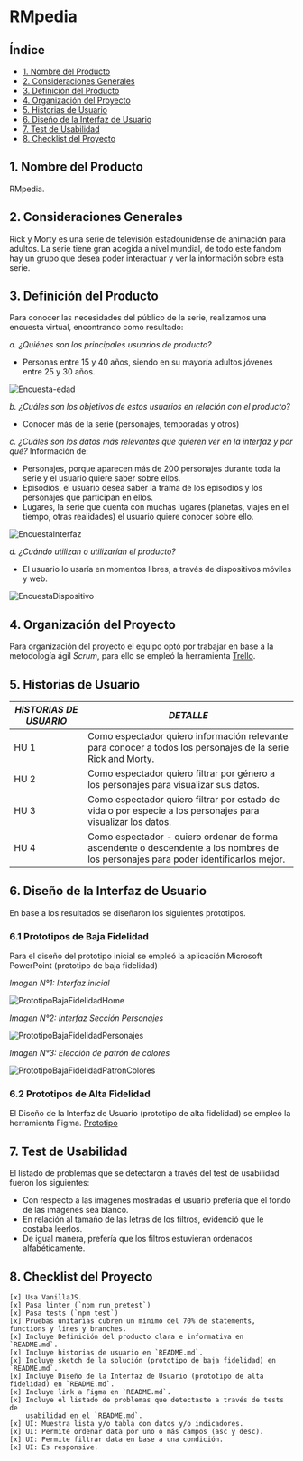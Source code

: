 # RMpedia

## Índice

- [1. Nombre del Producto](#1-nombre-del-producto)
- [2. Consideraciones Generales](#2-consideraciones-generales)
- [3. Definición del Producto](#3-definición-del-producto)
- [4. Organización del Proyecto](#4-organización-del-proyecto)
- [5. Historias de Usuario](#5-historias-de-usuario)
- [6. Diseño de la Interfaz de Usuario](#6-diseño-de-la-interfaz-de-usuario)
- [7. Test de Usabilidad](#7-test-de-usabilidad)
- [8. Checklist del Proyecto](#8-checklist-del-proyecto)

## 1. Nombre del Producto
RMpedia.

## 2. Consideraciones Generales
Rick y Morty es una serie de televisión estadounidense de animación para adultos. La serie tiene gran acogida a nivel mundial,
de todo este fandom hay un grupo que desea poder interactuar y ver la información sobre esta serie.

## 3. Definición del Producto
Para conocer las necesidades del público de la serie, realizamos una encuesta virtual, encontrando como resultado:

*a. ¿Quiénes son los principales usuarios de producto?*
- Personas entre 15 y 40 años, siendo en su mayoría adultos jóvenes entre 25 y 30 años.

![Encuesta-edad](https://user-images.githubusercontent.com/91750603/145142969-780e35c9-fd88-4d80-9a00-134c5861ded4.jpg)

*b. ¿Cuáles son los objetivos de estos usuarios en relación con el producto?*
- Conocer más de la serie (personajes, temporadas y otros)

*c. ¿Cuáles son los datos más relevantes que quieren ver en la interfaz y por qué?*
Información de:
- Personajes, porque aparecen más de 200 personajes durante toda la serie y el usuario quiere saber sobre ellos.
- Episodios, el usuario desea saber la trama de los episodios y los personajes que participan en ellos.
- Lugares, la serie que cuenta con muchas lugares (planetas, viajes en el tiempo, otras realidades) el usuario quiere conocer sobre ello.

![EncuestaInterfaz](https://user-images.githubusercontent.com/91750603/145144280-47e12c41-c4ce-4497-bcfc-ad7ecd9be78f.jpg)

*d. ¿Cuándo utilizan o utilizarían el producto?*
- El usuario lo usaría en momentos libres, a través de dispositivos móviles y web.

![EncuestaDispositivo](https://user-images.githubusercontent.com/91750603/145143785-8d061005-807a-492e-ba82-5efa7ce02996.jpg)

## 4. Organización del Proyecto
Para organización del proyecto el equipo optó por trabajar en base a la metodología ágil *Scrum*, 
para ello se empleó la herramienta [Trello](https://trello.com/invite/b/CEPkKv4H/bfd2fc0fce23a11dc8aa3439cc99cec9/proyecto-data-lovers "Trello").

## 5. Historias de Usuario
|  *HISTORIAS DE USUARIO* |*DETALLE*   |
| ------------ | ------------ |
| HU 1 | Como espectador quiero información relevante   para conocer a todos los personajes de la serie Rick and Morty. |
| HU 2 | Como espectador quiero filtrar por género a los personajes para visualizar sus datos. |
| HU 3 | Como espectador quiero filtrar por estado de vida o por especie a los personajes para visualizar los datos. |
| HU 4 | Como espectador - quiero ordenar de forma ascendente o descendente a los nombres de los personajes para poder identificarlos mejor. |

## 6. Diseño de la Interfaz de Usuario
En base a los resultados se diseñaron los siguientes prototipos.

### 6.1 Prototipos de Baja Fidelidad
Para el diseño del prototipo inicial se empleó la aplicación Microsoft PowerPoint (prototipo de baja fidelidad)
    
 *Imagen N°1: Interfaz inicial*
 
![PrototipoBajaFidelidadHome](https://user-images.githubusercontent.com/91750603/145139047-247c1269-cb38-4b4c-883f-f5c12da34425.jpg)

 *Imagen N°2: Interfaz Sección Personajes*
 
![PrototipoBajaFidelidadPersonajes](https://user-images.githubusercontent.com/91750603/145139273-8c6f4cd9-d271-4541-8ffb-535625ce055a.jpg)

 *Imagen N°3: Elección de patrón de colores*
 
![PrototipoBajaFidelidadPatronColores](https://user-images.githubusercontent.com/91750603/145139610-e18c28d8-9f44-49e3-8211-7cfc56fd7048.jpg)

### 6.2 Prototipos de Alta Fidelidad
El Diseño de la Interfaz de Usuario (prototipo de alta fidelidad) se empleó la herramienta Figma. 
[Prototipo](https://www.figma.com/file/J84alZJLUSfXrqJQEhqv2m/Web?node-id=0%3A1 "Prototipo")

## 7. Test de Usabilidad
El listado de problemas que se detectaron a través del test de usabilidad fueron los siguientes:
- Con respecto a las imágenes mostradas el usuario prefería que el fondo de las imágenes sea blanco.
- En relación al tamaño de las letras de los filtros, evidenció que le costaba leerlos.
- De igual manera, prefería que los filtros estuvieran ordenados alfabéticamente. 
 
## 8. Checklist del Proyecto
    [x] Usa VanillaJS.
    [x] Pasa linter (`npm run pretest`)
    [x] Pasa tests (`npm test`)
    [x] Pruebas unitarias cubren un mínimo del 70% de statements, functions y lines y branches.
    [x] Incluye Definición del producto clara e informativa en `README.md`.
    [x] Incluye historias de usuario en `README.md`.
    [x] Incluye sketch de la solución (prototipo de baja fidelidad) en `README.md`.
    [x] Incluye Diseño de la Interfaz de Usuario (prototipo de alta fidelidad) en `README.md`.
    [x] Incluye link a Figma en `README.md`.
    [x] Incluye el listado de problemas que detectaste a través de tests de
        usabilidad en el `README.md`.
    [x] UI: Muestra lista y/o tabla con datos y/o indicadores.
    [x] UI: Permite ordenar data por uno o más campos (asc y desc).
    [x] UI: Permite filtrar data en base a una condición.
    [x] UI: Es responsive.
